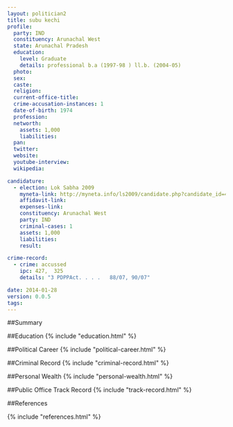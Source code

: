 ```yaml
---
layout: politician2
title: subu kechi
profile: 
  party: IND
  constituency: Arunachal West
  state: Arunachal Pradesh
  education: 
    level: Graduate
    details: professional b.a (1997-98 ) ll.b. (2004-05)
  photo: 
  sex: 
  caste: 
  religion: 
  current-office-title: 
  crime-accusation-instances: 1
  date-of-birth: 1974
  profession: 
  networth: 
    assets: 1,000
    liabilities: 
  pan: 
  twitter: 
  website: 
  youtube-interview: 
  wikipedia: 

candidature: 
  - election: Lok Sabha 2009
    myneta-link: http://myneta.info/ls2009/candidate.php?candidate_id=467
    affidavit-link: 
    expenses-link: 
    constituency: Arunachal West 
    party: IND
    criminal-cases: 1
    assets: 1,000
    liabilities: 
    result:  

crime-record: 
  - crime: accussed
    ipc: 427,  325
    details: "3 PDPPAct. . . .   88/07, 90/07" 

date: 2014-01-28
version: 0.0.5
tags: 
---
```

##Summary


##Education
{% include "education.html" %}


##Political Career
{% include "political-career.html" %}


##Criminal Record
{% include "criminal-record.html" %}


##Personal Wealth
{% include "personal-wealth.html" %}


##Public Office Track Record
{% include "track-record.html" %}


##References


{% include "references.html" %}